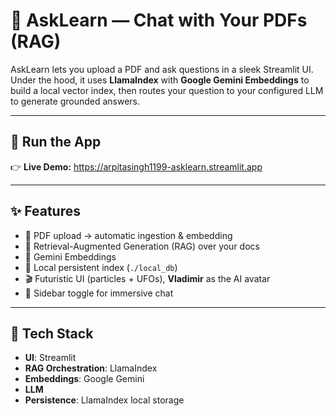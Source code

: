 # 🚀 AskLearn — Chat with Your PDFs (RAG)

AskLearn lets you upload a PDF and ask questions in a sleek Streamlit UI.  
Under the hood, it uses **LlamaIndex** with **Google Gemini Embeddings** to build a local vector index, then routes your question to your configured LLM to generate grounded answers.

---

## 🔗 Run the App 
  👉 **Live Demo:** https://arpitasingh1199-asklearn.streamlit.app

---

## ✨ Features
- 📄 PDF upload → automatic ingestion & embedding
- 🔎 Retrieval-Augmented Generation (RAG) over your docs
- 🧠 Gemini Embeddings 
- 💾 Local persistent index (`./local_db`)
- 🎬 Futuristic UI (particles + UFOs), **Vladimir** as the AI avatar
- 🧩 Sidebar toggle for immersive chat

---

## 🧰 Tech Stack 
- **UI**: Streamlit
- **RAG Orchestration**: LlamaIndex 
- **Embeddings**: Google Gemini 
- **LLM**
- **Persistence**: LlamaIndex local storage 
